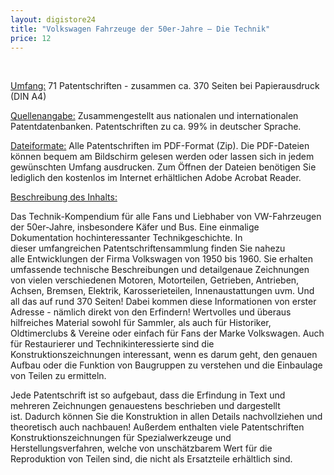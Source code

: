 ```yaml
---
layout: digistore24
title: "Volkswagen Fahrzeuge der 50er-Jahre – Die Technik"
price: 12
---
```

<p>&#xA0;</p>
<p><u>Umfang:</u>&#xA0;71 Patentschriften - zusammen&#xA0;ca.&#xA0;370&#xA0;Seiten bei Papierausdruck (DIN A4)</p>
<p><u>Quellenangabe:</u> Zusammengestellt aus nationalen und internationalen Patentdatenbanken. Patentschriften zu ca. 99%&#xA0;in deutscher Sprache.</p>
<p><u>Dateiformate:</u> Alle Patentschriften im PDF-Format (Zip). Die PDF-Dateien k&#xF6;nnen bequem am Bildschirm gelesen werden oder lassen sich in jedem gew&#xFC;nschten Umfang ausdrucken. Zum &#xD6;ffnen der Dateien ben&#xF6;tigen Sie lediglich&#xA0;den kostenlos im Internet erh&#xE4;ltlichen Adobe Acrobat Reader.</p>
<p><u>Beschreibung des Inhalts:</u></p>
<p>Das Technik-Kompendium f&#xFC;r alle Fans und Liebhaber&#xA0;von VW-Fahrzeugen der 50er-Jahre, insbesondere K&#xE4;fer und Bus. Eine einmalige Dokumentation&#xA0;hochinteressanter Technikgeschichte. In dieser&#xA0;umfangreichen Patentschriftensammlung finden Sie&#xA0;nahezu alle&#xA0;Entwicklungen der Firma&#xA0;Volkswagen von&#xA0;1950&#xA0;bis&#xA0;1960.&#xA0;Sie erhalten umfassende technische Beschreibungen und detailgenaue Zeichnungen von&#xA0;vielen verschiedenen Motoren, Motorteilen, Getrieben, Antrieben, Achsen, Bremsen, Elektrik, Karosserieteilen, Innenaustattungen&#xA0;uvm.&#xA0;Und all das auf&#xA0;rund 370&#xA0;Seiten! Dabei kommen diese Informationen von erster Adresse - n&#xE4;mlich direkt von den&#xA0;Erfindern! Wertvolles und &#xFC;beraus hilfreiches Material sowohl f&#xFC;r Sammler, als auch f&#xFC;r Historiker, Oldtimerclubs &amp; Vereine&#xA0;oder einfach f&#xFC;r Fans der Marke Volkswagen. Auch f&#xFC;r Restaurierer und&#xA0;Technikinteressierte sind die Konstruktionszeichnungen interessant, wenn es darum geht, den genauen Aufbau oder die Funktion von Baugruppen zu verstehen&#xA0;und die Einbaulage von Teilen zu ermitteln.</p>
<p>Jede Patentschrift ist so aufgebaut, dass die Erfindung in Text und mehreren Zeichnungen genauestens beschrieben und dargestellt ist.&#xA0;Dadurch k&#xF6;nnen&#xA0;Sie die Konstruktion in allen Details nachvollziehen und theoretisch auch nachbauen! Au&#xDF;erdem&#xA0;enthalten viele Patentschriften Konstruktionszeichnungen f&#xFC;r Spezialwerkzeuge und Herstellungsverfahren, welche von unsch&#xE4;tzbarem Wert f&#xFC;r die Reproduktion von Teilen sind, die nicht als Ersatzteile erh&#xE4;ltlich sind.</p>
<p>&#xA0;</p>